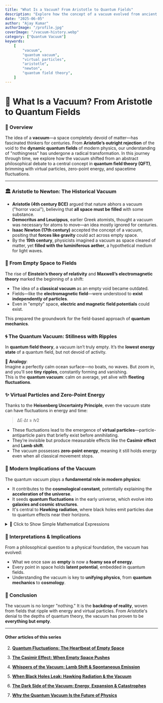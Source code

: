```yaml
---
title: "What Is a Vacuum? From Aristotle to Quantum Fields"
description: "Explore how the concept of a vacuum evolved from ancient philosophy to the quantum fabric of reality, and why 'nothing' is never truly empty."
date: "2025-06-05"
author: "Ajay Kumar"
authorImage: "/profile.jpg"
coverImage: "/vacuum-history.webp"
category: ["Quantum Vacuum"]
keywords:
    [
        "vacuum",
        "quantum vacuum",
        "virtual particles",
        "aristotle",
        "newton",
        "quantum field theory",
    ]
---
```


# 🌌 What Is a Vacuum? From Aristotle to Quantum Fields

### 🧠 Overview

The idea of a **vacuum**—a space completely devoid of matter—has fascinated thinkers for centuries. From **Aristotle’s outright rejection** of the void to the **dynamic quantum fields** of modern physics, our understanding of "nothingness" has undergone a radical transformation. In this journey through time, we explore how the vacuum shifted from an abstract philosophical debate to a central concept in **quantum field theory (QFT)**, brimming with virtual particles, zero-point energy, and spacetime fluctuations.

---

### 🏛️ Aristotle to Newton: The Historical Vacuum

-   **Aristotle (4th century BCE)** argued that nature abhors a vacuum ("horror vacui"), believing that **all space must be filled** with some substance.
-   **Democritus and Leucippus**, earlier Greek atomists, thought a vacuum was necessary for atoms to move—an idea mostly ignored for centuries.
-   **Isaac Newton (17th century)** accepted the concept of a vacuum, positing that **forces like gravity** could act across empty space.
-   By the **19th century**, physicists imagined a vacuum as space cleared of matter, yet **filled with the luminiferous aether**, a hypothetical medium for light waves.

### 🧬 From Empty Space to Fields

The rise of **Einstein’s theory of relativity** and **Maxwell’s electromagnetic theory** marked the beginning of a shift:

-   The idea of a **classical vacuum** as an empty void became outdated.
-   Fields—like the **electromagnetic field**—were understood to **exist independently of particles**.
-   Even in "empty" space, **electric and magnetic field potentials** could exist.

This prepared the groundwork for the field-based approach of **quantum mechanics**.

### 🌀 The Quantum Vacuum: Stillness with Ripples

In **quantum field theory**, a vacuum isn’t truly empty. It’s the **lowest energy state** of a quantum field, but not devoid of activity.

🔁 **Analogy**:  
Imagine a perfectly calm ocean surface—no boats, no waves. But zoom in, and you'll see **tiny ripples**, constantly forming and vanishing.  
This is the **quantum vacuum**: calm on average, yet alive with **fleeting fluctuations**.

### ✨ Virtual Particles and Zero-Point Energy

Thanks to the **Heisenberg Uncertainty Principle**, even the vacuum state can have fluctuations in energy and time:

> ΔE·Δt ≥ ℏ⁄2

-   These fluctuations lead to the emergence of **virtual particles**—particle-antiparticle pairs that briefly exist before annihilating.
-   They’re invisible but produce measurable effects like the **Casimir effect** and **Lamb shift**.
-   The vacuum possesses **zero-point energy**, meaning it still holds energy even when all classical movement stops.

### 🌌 Modern Implications of the Vacuum

The quantum vacuum plays a **fundamental role in modern physics**:

-   It contributes to the **cosmological constant**, potentially explaining the **acceleration of the universe**.
-   It seeds **quantum fluctuations** in the early universe, which evolve into **galaxies and cosmic structures**.
-   It's central to **Hawking radiation**, where black holes emit particles due to quantum effects near their horizons.

<details>
<summary>📘 Click to Show Simple Mathematical Expressions</summary>

### Key Equations:

1. **Uncertainty Principle (Time-Energy):**

   ΔE · Δt ≥ ℏ / 2 

2. **Zero-point energy of a harmonic oscillator:**  
   E₀ = ½ ℏ ω

3. **Vacuum state correlation in field theory:**  
   ⟨0 | φ(x) φ(y) | 0⟩ ≠ 0
   
   Indicates that fluctuations correlate even in the vacuum state.

</details>

### 🧠 Interpretations & Implications

From a philosophical question to a physical foundation, the vacuum has evolved:

-   What we once saw as **empty** is now a **foamy sea of energy**.
-   Every point in space holds **latent potential**, embedded in quantum fields.
-   Understanding the vacuum is key to **unifying physics**, from **quantum mechanics** to **cosmology**.

### 🧾 Conclusion

The vacuum is no longer "nothing." It is the **backdrop of reality**, woven from fields that ripple with energy and virtual particles. From Aristotle's denial to the depths of quantum theory, the vacuum has proven to be **everything but empty**.

---

#### Other articles of this series

2. **[Quantum Fluctuations: The Heartbeat of Empty Space](/blog/quantum-fluctuations-the-heartbeats-of-empty-space)**

3. **[The Casimir Effect: When Empty Space Pushes](/blog/the-casimir-effect)**

4. **[Whispers of the Vacuum: Lamb Shift & Spontaneous Emission](/blog/whispers-of-the-vacuum-lamb-shift-and-spontaneous-emission)**

5. **[When Black Holes Leak: Hawking Radiation & the Vacuum](/blog/when-black-holes-leak-hawking-radiation-and-the-vacuum)**

6. **[The Dark Side of the Vacuum: Energy, Expansion & Catastrophes](/blog/the-dark-side-of-vacuum)**

7. **[Why the Quantum Vacuum Is the Future of Physics](/blog/why-the-quantumvacuum-is-the-future-of-physics)**
